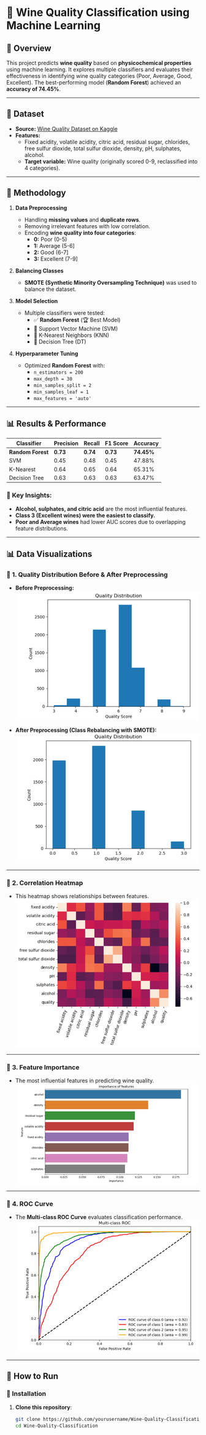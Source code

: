 # 🍷 Wine Quality Classification using Machine Learning

## 📌 Overview
This project predicts **wine quality** based on **physicochemical properties** using machine learning. It explores multiple classifiers and evaluates their effectiveness in identifying wine quality categories (Poor, Average, Good, Excellent). The best-performing model (**Random Forest**) achieved an **accuracy of 74.45%**.

---

## 📂 Dataset
- **Source:** [Wine Quality Dataset on Kaggle](https://www.kaggle.com/datasets/rajyellow46/wine-quality)
- **Features:**
  - Fixed acidity, volatile acidity, citric acid, residual sugar, chlorides, free sulfur dioxide, total sulfur dioxide, density, pH, sulphates, alcohol.
  - **Target variable:** Wine quality (originally scored 0-9, reclassified into 4 categories).

---

## 🚀 Methodology
1. **Data Preprocessing**
   - Handling **missing values** and **duplicate rows**.
   - Removing irrelevant features with low correlation.
   - Encoding **wine quality into four categories**:
     - **0:** Poor (0-5)
     - **1:** Average (5-6]
     - **2:** Good (6-7]
     - **3:** Excellent (7-9]

2. **Balancing Classes**
   - **SMOTE (Synthetic Minority Oversampling Technique)** was used to balance the dataset.

3. **Model Selection**
   - Multiple classifiers were tested:
     - ✅ **Random Forest** (🏆 Best Model)
     - 🔹 Support Vector Machine (SVM)
     - 🔹 K-Nearest Neighbors (KNN)
     - 🔹 Decision Tree (DT)

4. **Hyperparameter Tuning**
   - Optimized **Random Forest** with:
     - `n_estimators = 200`
     - `max_depth = 30`
     - `min_samples_split = 2`
     - `min_samples_leaf = 1`
     - `max_features = 'auto'`

---

## 📊 Results & Performance

| Classifier      | Precision | Recall | F1 Score | Accuracy  |
|----------------|-----------|--------|----------|-----------|
| **Random Forest** | **0.73**   | **0.74** | **0.73**  | **74.45%** |
| SVM            | 0.45      | 0.48   | 0.45     | 47.88%    |
| K-Nearest      | 0.64      | 0.65   | 0.64     | 65.31%    |
| Decision Tree  | 0.63      | 0.63   | 0.63     | 63.47%    |

### 🔹 Key Insights:
- **Alcohol, sulphates, and citric acid** are the most influential features.
- **Class 3 (Excellent wines) were the easiest to classify.**
- **Poor and Average wines** had lower AUC scores due to overlapping feature distributions.


---

## 📊 Data Visualizations

### 🔹 **1. Quality Distribution Before & After Preprocessing**
- **Before Preprocessing:**
  ![Quality Distribution Before](Image/Quality_Score_Distribution_Before.png)

- **After Preprocessing (Class Rebalancing with SMOTE):**
  ![Quality Distribution After](Image/Quality_Score_Distribution_After.png)

---

### 🔹 **2. Correlation Heatmap**
- This heatmap shows relationships between features.
  ![Correlation Heatmap](Image/Correlation_Heatmap.png)

---

### 🔹 **3. Feature Importance**
- The most influential features in predicting wine quality.
  ![Feature Importance](Image/Feature_Importance_Chart.png)

---

### 🔹 **4. ROC Curve**
- The **Multi-class ROC Curve** evaluates classification performance.
  ![ROC Curve](Image/Multi_Class_ROC_Curve.png)
---

## 📜 How to Run
### **🔧 Installation**
1. **Clone this repository**:
   ```bash
   git clone https://github.com/yourusername/Wine-Quality-Classification.git
   cd Wine-Quality-Classification

